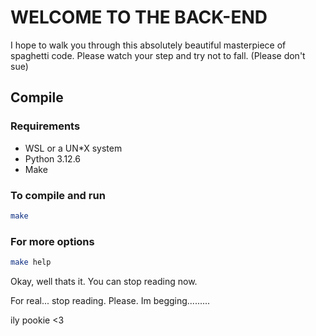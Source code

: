 # WELCOME TO THE BACK-END

I hope to walk you through this absolutely beautiful masterpiece of spaghetti code.
Please watch your step and try not to fall. (Please don't sue)

## Compile

### Requirements
- WSL or a UN*X system
- Python 3.12.6
- Make 

### To compile and run 
```bash 
make
```
### For more options
```bash 
make help
```


Okay, well thats it. You can stop reading now.

For real... stop reading. Please. Im begging.........


















ily pookie <3


